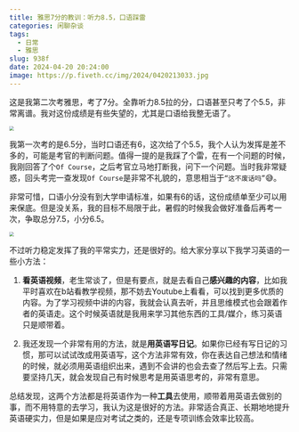 ```yaml
---
title: 雅思7分的教训：听力8.5，口语踩雷
categories: 闲聊杂谈
tags:
  - 日常
  - 雅思
slug: 938f
date: 2024-04-20 20:24:00
image: https://p.fiveth.cc/img/2024/0420213033.jpg
---
```


这是我第二次考雅思，考了7分。全靠听力8.5拉的分，口语甚至只考了个5.5，非常离谱。我对这份成绩是有些失望的，尤其是口语给我整无语了。

<img src="https://p.fiveth.cc/img/2024/0420203736.jpg" style="zoom:50%;" />

我第一次考的是6.5分，当时口语还有6，这次给了个5.5，我个人认为发挥是差不多的，可能是考官的判断问题。值得一提的是我踩了个雷，在有一个问题的时候，我刚回答了个`Of Course`，之后考官立马地打断我，问下一个问题。当时我非常疑惑，回头考完一查发现`Of Course`是非常不礼貌的，意思相当于`“这不废话吗”`😅。

非常可惜，口语小分没有到大学申请标准，如果有6的话，这份成绩单至少可以用来保底。但是没关系，我的目标不局限于此，暑假的时候我会做好准备后再考一次，争取总分7.5，小分6.5。

<img src="https://p.fiveth.cc/img/2024/0420212221.jpg" style="zoom:50%;" />

不过听力稳定发挥了我的平常实力，还是很好的。给大家分享以下我学习英语的一些小方法：

1. **看英语视频**，老生常谈了，但是有要点，就是去看自己**感兴趣的内容**，比如我平时喜欢在b站看教学视频，那不妨去Youtube上看看，可以找到更多优质的内容。为了学习视频中讲的内容，我就会认真去听，并且思维模式也会跟着作者的英语走。这个时候英语就是我用来学习其他东西的工具/媒介，练习英语只是顺带着。

2. 我还发现一个非常有用的方法，就是**用英语写日记**。如果你已经有写日记的习惯，那可以试试改成用英语写，这个方法非常有效，你在表达自己想法和情绪的时候，就必须用英语组织出来，遇到不会讲的也会去查了然后写上去。只需要坚持几天，就会发现自己有时候思考是用英语思考的，非常有意思。

总结发现，这两个方法都是将英语作为一种**工具**去使用，顺带着用英语去做别的事，而不用特意的去学习，我认为这是很好的方法。非常适合真正、长期地地提升英语硬实力，但是如果是应对考试之类的，还是专项训练会效率比较高。
